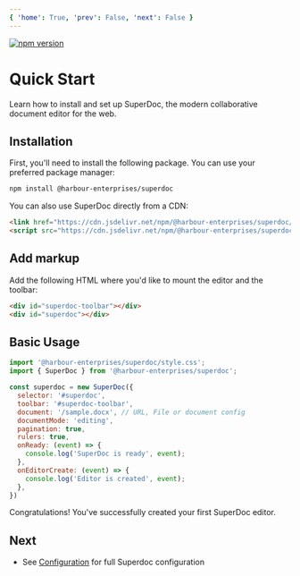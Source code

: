 ```yaml
---
{ 'home': True, 'prev': False, 'next': False }
---
```


[![npm version](https://img.shields.io/npm/v/@harbour-enterprises/superdoc.svg?color=1355ff)](https://www.npmjs.com/package/@harbour-enterprises/superdoc)

# Quick Start

Learn how to install and set up SuperDoc, the modern collaborative document editor for the web.

## Installation

First, you'll need to install the following package. You can use your preferred package manager:

```bash
npm install @harbour-enterprises/superdoc
```

You can also use SuperDoc directly from a CDN:

```html
<link href="https://cdn.jsdelivr.net/npm/@harbour-enterprises/superdoc/dist/style.css" rel="stylesheet" />
<script src="https://cdn.jsdelivr.net/npm/@harbour-enterprises/superdoc/dist/superdoc.es.js" type="module"></script>
```

## Add markup

Add the following HTML where you'd like to mount the editor and the toolbar:

```html
<div id="superdoc-toolbar"></div>
<div id="superdoc"></div>
```

## Basic Usage

```javascript
import '@harbour-enterprises/superdoc/style.css';
import { SuperDoc } from '@harbour-enterprises/superdoc';

const superdoc = new SuperDoc({
  selector: '#superdoc',
  toolbar: '#superdoc-toolbar',
  document: '/sample.docx', // URL, File or document config
  documentMode: 'editing',
  pagination: true,
  rulers: true,
  onReady: (event) => {
    console.log('SuperDoc is ready', event);
  },
  onEditorCreate: (event) => {
    console.log('Editor is created', event);
  },
})
```

Congratulations! You've successfully created your first SuperDoc editor.

## Next

- See [Configuration](/guide/configuration) for full Superdoc configuration
